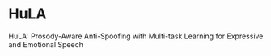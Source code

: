 # HuLA
HuLA: Prosody-Aware Anti-Spoofing with Multi-task Learning for Expressive and Emotional Speech

